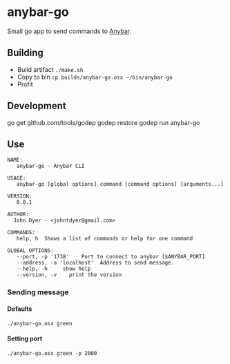 # anybar-go

Small go app to send commands to [Anybar](https://github.com/tonsky/AnyBar).


## Building

* Build artifact `./make.sh`
* Copy to bin `cp builds/anybar-go.osx ~/bin/anybar-go`
* Profit


## Development
go get github.com/tools/godep
godep restore
godep run anybar-go


## Use

```shell
NAME:
   anybar-go - Anybar CLI

USAGE:
   anybar-go [global options] command [command options] [arguments...]

VERSION:
   0.0.1

AUTHOR:
  John Dyer - <johntdyer@gmail.com>

COMMANDS:
   help, h  Shows a list of commands or help for one command

GLOBAL OPTIONS:
   --port, -p '1738'    Port to connect to anybar [$ANYBAR_PORT]
   --address, -a 'localhost'  Address to send message.
   --help, -h     show help
   --version, -v    print the version

```


### Sending message

#### Defaults

    ./anybar-go.osx green

#### Setting port

    ./anybar-go.osx green -p 2000



